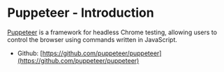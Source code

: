 # Puppeteer - Introduction

[Puppeteer](https://pptr.dev) is a framework for headless Chrome testing, allowing users to control the browser using commands written in JavaScript.

* Github: [https://github.com/puppeteer/puppeteer](https://github.com/puppeteer/puppeteer)